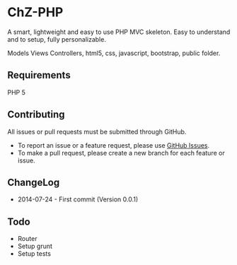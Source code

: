 ChZ-PHP
=======

A smart, lightweight and easy to use PHP MVC skeleton. Easy to understand and to setup, fully personalizable.

Models Views Controllers, html5, css, javascript, bootstrap, public folder.

Requirements
---------

PHP 5

Contributing
---------

All issues or pull requests must be submitted through GitHub.

* To report an issue or a feature request, please use [GitHub Issues](https://github.com/ChoiZ/ChZ-PHP/issues).
* To make a pull request, please create a new branch for each feature or issue.

ChangeLog
---------

* 2014-07-24 - First commit (Version 0.0.1)

Todo
----

- Router
- Setup grunt
- Setup tests
